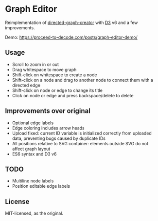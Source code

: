 # Graph Editor

Reimplementation of [directed-graph-creator](https://github.com/cjrd/directed-graph-creator) with [D3](https://d3js.org/) v6 and a few improvements.

Demo: https://proceed-to-decode.com/posts/graph-editor-demo/

## Usage

* Scroll to zoom in or out
* Drag whitespace to move graph  
* Shift-click on whitespace to create a node
* Shift-click on a node and drag to another node to connect them with a directed edge
* Shift-click on node or edge to change its title
* Click on node or edge and press backspace/delete to delete

## Improvements over original

* Optional edge labels
* Edge coloring includes arrow heads
* Upload fixed: current ID variable is initialized correctly from uploaded data, preventing bugs caused by duplicate IDs
* All positions relative to SVG container: elements outside SVG do not affect graph layout
* ES6 syntax and D3 v6

## TODO

* Multiline node labels
* Position editable edge labels

## License 

MIT-licensed, as the original.